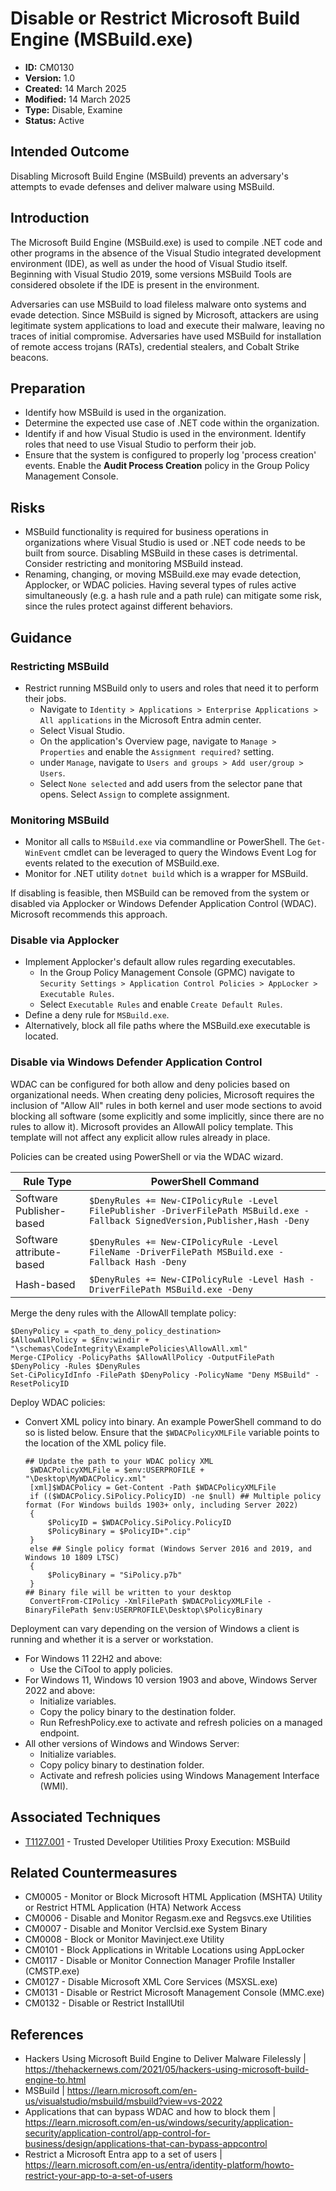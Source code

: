 # Disable or Restrict Microsoft Build Engine (MSBuild.exe)

* **ID:** CM0130
* **Version:** 1.0
* **Created:** 14 March 2025
* **Modified:** 14 March 2025
* **Type:** Disable, Examine
* **Status:** Active

## Intended Outcome

Disabling Microsoft Build Engine (MSBuild) prevents an adversary's attempts to evade defenses and deliver malware using MSBuild. 

## Introduction

The Microsoft Build Engine (MSBuild.exe) is used to compile .NET code and other programs in the absence of the Visual Studio integrated development environment (IDE), as well as under the hood of Visual Studio itself. Beginning with Visual Studio 2019, some versions MSBuild Tools are considered obsolete if the IDE is present in the environment. 

Adversaries can use MSBuild to load fileless malware onto systems and evade detection. Since MSBuild is signed by Microsoft, attackers are using legitimate system applications to load and execute their malware, leaving no traces of initial compromise. Adversaries have used MSBuild for installation of remote access trojans (RATs), credential stealers, and Cobalt Strike beacons.   

## Preparation

- Identify how MSBuild is used in the organization. 
- Determine the expected use case of .NET code within the organization.
- Identify if and how Visual Studio is used in the environment. Identify roles that need to use Visual Studio to perform their job. 
- Ensure that the system is configured to properly log 'process creation' events. Enable the **Audit Process Creation** policy in the Group Policy Management Console.

## Risks

- MSBuild functionality is required for business operations in organizations where Visual Studio is used or .NET code needs to be built from source. Disabling MSBuild in these cases is detrimental. Consider restricting and monitoring MSBuild instead. 
- Renaming, changing, or moving MSBuild.exe may evade detection,  Applocker, or WDAC policies. Having several types of rules active simultaneously (e.g. a hash rule and a path rule) can mitigate some risk, since the rules protect against different behaviors.  

## Guidance

### Restricting MSBuild

- Restrict running MSBuild only to users and roles that need it to perform their jobs. 
	- Navigate to `Identity > Applications > Enterprise Applications > All applications` in the Microsoft Entra admin center.
	- Select Visual Studio. 
	- On the application's Overview page, navigate to `Manage > Properties` and enable the `Assignment required?` setting.
	- under `Manage`, navigate to `Users and groups > Add user/group > Users`. 
	- Select `None selected` and add users from the selector pane that opens. Select `Assign` to complete assignment. 

### Monitoring MSBuild

- Monitor all calls to `MSBuild.exe` via commandline or PowerShell. The `Get-WinEvent` cmdlet can be leveraged to query the Windows Event Log for events related to the execution of MSBuild.exe.
- Monitor for .NET utility `dotnet build` which is a wrapper for MSBuild.  

If disabling is feasible, then MSBuild can be removed from the system or disabled via Applocker or Windows Defender Application Control (WDAC). Microsoft recommends this approach. 

### Disable via Applocker

- Implement Applocker's default allow rules regarding executables.
	- In the Group Policy Management Console (GPMC) navigate to `Security Settings > Application Control Policies > AppLocker > Executable Rules`.
	- Select `Executable Rules` and enable `Create Default Rules`.
- Define a deny rule for `MSBuild.exe`. 
- Alternatively, block all file paths where the MSBuild.exe executable is located.

### Disable via Windows Defender Application Control

WDAC can be configured for both allow and deny policies based on organizational needs. When creating deny policies, Microsoft requires the inclusion of "Allow All" rules in both kernel and user mode sections to avoid blocking all software (some explicitly and some implicitly, since there are no rules to allow it). Microsoft provides an AllowAll policy template. This template will not affect any explicit allow rules already in place.  

Policies can be created using PowerShell or via the WDAC wizard.

| Rule Type | PowerShell Command |
|-----------|--------------------|
| Software Publisher-based | `$DenyRules += New-CIPolicyRule -Level FilePublisher -DriverFilePath MSBuild.exe -Fallback SignedVersion,Publisher,Hash -Deny` |
| Software attribute-based | `$DenyRules += New-CIPolicyRule -Level FileName -DriverFilePath MSBuild.exe -Fallback Hash -Deny` |
| Hash-based | `$DenyRules += New-CIPolicyRule -Level Hash -DriverFilePath MSBuild.exe -Deny` | 

Merge the deny rules with the AllowAll template policy:
```
$DenyPolicy = <path_to_deny_policy_destination>
$AllowAllPolicy = $Env:windir + "\schemas\CodeIntegrity\ExamplePolicies\AllowAll.xml"
Merge-CIPolicy -PolicyPaths $AllowAllPolicy -OutputFilePath $DenyPolicy -Rules $DenyRules
Set-CiPolicyIdInfo -FilePath $DenyPolicy -PolicyName "Deny MSBuild" -ResetPolicyID
```

Deploy WDAC policies:

- Convert XML policy into binary. An example PowerShell command to do so is listed below. Ensure that the `$WDACPolicyXMLFile` variable points to the location of the XML policy file. 
    ```
    ## Update the path to your WDAC policy XML
     $WDACPolicyXMLFile = $env:USERPROFILE + "\Desktop\MyWDACPolicy.xml"
     [xml]$WDACPolicy = Get-Content -Path $WDACPolicyXMLFile
     if (($WDACPolicy.SiPolicy.PolicyID) -ne $null) ## Multiple policy format (For Windows builds 1903+ only, including Server 2022)
     {
         $PolicyID = $WDACPolicy.SiPolicy.PolicyID
         $PolicyBinary = $PolicyID+".cip"
     }
     else ## Single policy format (Windows Server 2016 and 2019, and Windows 10 1809 LTSC)
     {
         $PolicyBinary = "SiPolicy.p7b"
     }
    ## Binary file will be written to your desktop
     ConvertFrom-CIPolicy -XmlFilePath $WDACPolicyXMLFile -BinaryFilePath $env:USERPROFILE\Desktop\$PolicyBinary
     ```
 
Deployment can vary depending on the version of Windows a client is running and whether it is a server or workstation. 

- For Windows 11 22H2 and above:
	- Use the CiTool to apply policies.
- For Windows 11, Windows 10 version 1903 and above, Windows Server 2022 and above:
	- Initialize variables.
	- Copy the policy binary to the destination folder.
	- Run RefreshPolicy.exe to activate and refresh policies on a managed endpoint.
- All other versions of Windows and Windows Server:
	- Initialize variables.
	- Copy policy binary to destination folder. 
	- Activate and refresh policies using Windows Management Interface (WMI).

## Associated Techniques

- [T1127.001](https://attack.mitre.org/techniques/T1127/001/) - Trusted Developer Utilities Proxy Execution: MSBuild

## Related Countermeasures

- CM0005 - Monitor or Block Microsoft HTML Application (MSHTA) Utility or Restrict HTML Application (HTA) Network Access
- CM0006 - Disable and Monitor Regasm.exe and Regsvcs.exe Utilities
- CM0007 - Disable and Monitor Verclsid.exe System Binary
- CM0008 - Block or Monitor Mavinject.exe Utility
- CM0101 - Block Applications in Writable Locations using AppLocker
- CM0117 - Disable or Monitor Connection Manager Profile Installer (CMSTP.exe)
- CM0127 - Disable Microsoft XML Core Services (MSXSL.exe)
- CM0131 - Disable or Restrict Microsoft Management Console (MMC.exe)
- CM0132 - Disable or Restrict InstallUtil

## References

- Hackers Using Microsoft Build Engine to Deliver Malware Filelessly |  <https://thehackernews.com/2021/05/hackers-using-microsoft-build-engine-to.html>
- MSBuild | <https://learn.microsoft.com/en-us/visualstudio/msbuild/msbuild?view=vs-2022>
- Applications that can bypass WDAC and how to block them | <https://learn.microsoft.com/en-us/windows/security/application-security/application-control/app-control-for-business/design/applications-that-can-bypass-appcontrol>
- Restrict a Microsoft Entra app to a set of users | <https://learn.microsoft.com/en-us/entra/identity-platform/howto-restrict-your-app-to-a-set-of-users>